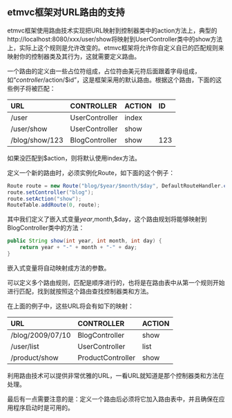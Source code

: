 ## etmvc框架对URL路由的支持

etmvc框架使用路由技术实现把URL映射到控制器类中的action方法上，典型的http://localhost:8080/xxx/user/show将映射到UserController类中的show方法上，实际上这个规则是允许改变的。etmvc框架将允许你自定义自已的匹配规则来映射你的控制器类及其行为，这就需要定义路由。

一个路由的定义由一些占位符组成，占位符由美元符后面跟着字母组成，如“$controller/$action/$id”，这是框架采用的默认路由。根据这个路由，下面的这些例子将被匹配：

|URL| CONTROLLER| ACTION |ID |
|:--|:----------|:-------|:--|
|/user| UserController| index  |   |
|/user/show| UserController| show   |   |
|/blog/show/123| BlogController| show   |123 |


如果没匹配到$action，则将默认使用index方法。

定义一个新的路由时，必须实例化Route，如下面的这个例子：

```java
Route route = new Route("blog/$year/$month/$day", DefaultRouteHandler.class);
route.setController("blog");
route.setAction("show");
RouteTable.addRoute(0, route);
```

其中我们定义了嵌入式变量$year,$month,$day，这个路由规划将能够映射到BlogController类中的方法：

```java
public String show(int year, int month, int day) {
	return year + "-" + month + "-" + day;
}
```

嵌入式变量将自动映射成方法的参数。

可以定义多个路由规则，匹配是顺序进行的，也将是在路由表中从第一个规则开始进行匹配，找到就按照这个路由查找控制器类和方法。

在上面的例子中，这些URL将会有如下的映射：

|URL| CONTROLLER| ACTION |
|:--|:----------|:-------|
|/blog/2009/07/10| BlogController| show   |
|/user/list| UserController| list   |
|/product/show| ProductController| show   |


利用路由技术可以提供非常优雅的URL，一看URL就知道是那个控制器类和方法在处理。

最后有一点需要注意的是：定义一个路由后必须将它加入路由表中，并且确保在应用程序启动时是可用的。
